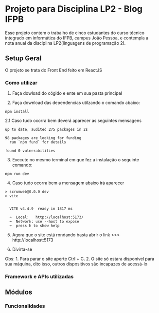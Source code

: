 # Projeto para Disciplina LP2 - Blog IFPB

Esse projeto contem o trabalho de cinco estudantes do curso técnico integrado em informática do IFPB, campus João Pessoa, e contempla a nota anual da disciplina LP2(linguagens de programação 2).

## Setup Geral

O projeto se trata do Front End feito em ReactJS

### Como utilizar

1. Faça dowload do cógido e ente em sua pasta principal

2. Faça download das dependencias utilzando o comando abaixo:
```shell
npm install
```
2.1 Caso tudo ocorra bem deverá aparecer as seguintes mensagens
```shell
up to date, audited 275 packages in 2s

98 packages are looking for funding
  run `npm fund` for details       

found 0 vulnerabilities
```

3. Execute no mesmo terminal em que fez a instalação o seguinte comando:
```shell
npm run dev
```
4. Caso tudo ocorra bem a mensagem abaixo irá aparecer
```shell
> scrumweb@0.0.0 dev
> vite


  VITE v4.4.9  ready in 1817 ms

  ➜  Local:   http://localhost:5173/
  ➜  Network: use --host to expose
  ➜  press h to show help
```
5. Agora que o site está rondando basta abrir o link >>> http://localhost:5173

6. Divirta-se

Obs: 1. Para parar o site aperte Ctrl + C. 2. O site só estara disponivel para sua máquina, dito isso, outros dispositivos são incapazes de acessá-lo


### Framework e APIs utilizadas

## Módulos

### Funcionalidades